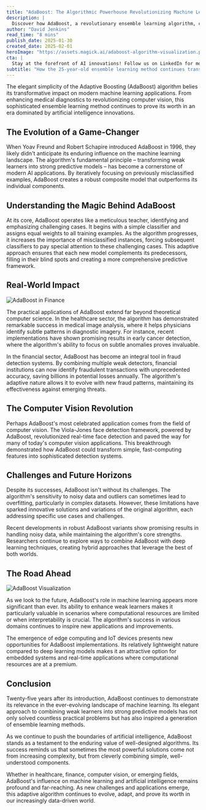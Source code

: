 ```yaml
---
title: "AdaBoost: The Algorithmic Powerhouse Revolutionizing Machine Learning"
description: |
  Discover how AdaBoost, a revolutionary ensemble learning algorithm, continues to transform machine learning applications across healthcare, finance, and computer vision, while adapting to meet emerging technological challenges in AI and edge computing.
author: "David Jenkins"
read_time: "8 mins"
publish_date: 2025-01-30
created_date: 2025-02-01
heroImage: "https://assets.magick.ai/adaboost-algorithm-visualization.png"
cta: |
  Stay at the forefront of AI innovations! Follow us on LinkedIn for more insights into groundbreaking algorithms like AdaBoost and their real-world applications.
subtitle: "How the 25-year-old ensemble learning method continues transforming AI applications"
---
```


The elegant simplicity of the Adaptive Boosting (AdaBoost) algorithm belies its transformative impact on modern machine learning applications. From enhancing medical diagnostics to revolutionizing computer vision, this sophisticated ensemble learning method continues to prove its worth in an era dominated by artificial intelligence innovations.

## The Evolution of a Game-Changer

When Yoav Freund and Robert Schapire introduced AdaBoost in 1996, they likely didn't anticipate its enduring influence on the machine learning landscape. The algorithm's fundamental principle – transforming weak learners into strong predictive models – has become a cornerstone of modern AI applications. By iteratively focusing on previously misclassified examples, AdaBoost creates a robust composite model that outperforms its individual components.

## Understanding the Magic Behind AdaBoost

At its core, AdaBoost operates like a meticulous teacher, identifying and emphasizing challenging cases. It begins with a simple classifier and assigns equal weights to all training examples. As the algorithm progresses, it increases the importance of misclassified instances, forcing subsequent classifiers to pay special attention to these challenging cases. This adaptive approach ensures that each new model complements its predecessors, filling in their blind spots and creating a more comprehensive predictive framework.

## Real-World Impact

![AdaBoost in Finance](https://i.magick.ai/PIXE/1738436153607_magick_img.webp)

The practical applications of AdaBoost extend far beyond theoretical computer science. In the healthcare sector, the algorithm has demonstrated remarkable success in medical image analysis, where it helps physicians identify subtle patterns in diagnostic imagery. For instance, recent implementations have shown promising results in early cancer detection, where the algorithm's ability to focus on subtle anomalies proves invaluable.

In the financial sector, AdaBoost has become an integral tool in fraud detection systems. By combining multiple weak detectors, financial institutions can now identify fraudulent transactions with unprecedented accuracy, saving billions in potential losses annually. The algorithm's adaptive nature allows it to evolve with new fraud patterns, maintaining its effectiveness against emerging threats.

## The Computer Vision Revolution

Perhaps AdaBoost's most celebrated application comes from the field of computer vision. The Viola-Jones face detection framework, powered by AdaBoost, revolutionized real-time face detection and paved the way for many of today's computer vision applications. This breakthrough demonstrated how AdaBoost could transform simple, fast-computing features into sophisticated detection systems.

## Challenges and Future Horizons

Despite its successes, AdaBoost isn't without its challenges. The algorithm's sensitivity to noisy data and outliers can sometimes lead to overfitting, particularly in complex datasets. However, these limitations have sparked innovative solutions and variations of the original algorithm, each addressing specific use cases and challenges.

Recent developments in robust AdaBoost variants show promising results in handling noisy data, while maintaining the algorithm's core strengths. Researchers continue to explore ways to combine AdaBoost with deep learning techniques, creating hybrid approaches that leverage the best of both worlds.

## The Road Ahead

![AdaBoost Visualization](https://i.magick.ai/PIXE/1738436153604_magick_img.webp)

As we look to the future, AdaBoost's role in machine learning appears more significant than ever. Its ability to enhance weak learners makes it particularly valuable in scenarios where computational resources are limited or when interpretability is crucial. The algorithm's success in various domains continues to inspire new applications and improvements.

The emergence of edge computing and IoT devices presents new opportunities for AdaBoost implementations. Its relatively lightweight nature compared to deep learning models makes it an attractive option for embedded systems and real-time applications where computational resources are at a premium.

## Conclusion

Twenty-five years after its introduction, AdaBoost continues to demonstrate its relevance in the ever-evolving landscape of machine learning. Its elegant approach to combining weak learners into strong predictive models has not only solved countless practical problems but has also inspired a generation of ensemble learning methods.

As we continue to push the boundaries of artificial intelligence, AdaBoost stands as a testament to the enduring value of well-designed algorithms. Its success reminds us that sometimes the most powerful solutions come not from increasing complexity, but from cleverly combining simple, well-understood components.

Whether in healthcare, finance, computer vision, or emerging fields, AdaBoost's influence on machine learning and artificial intelligence remains profound and far-reaching. As new challenges and applications emerge, this adaptive algorithm continues to evolve, adapt, and prove its worth in our increasingly data-driven world.